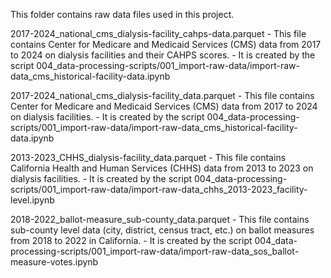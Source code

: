 This folder contains raw data files used in this project.

2017-2024_national_cms_dialysis-facility_cahps-data.parquet
    - This file contains Center for Medicare and Medicaid Services (CMS) data from 2017 to 2024 on dialysis facilities and their CAHPS scores.
    - It is created by the script 004_data-processing-scripts/001_import-raw-data/import-raw-data_cms_historical-facility-data.ipynb
    
2017-2024_national_cms_dialysis-facility_data.parquet
    - This file contains Center for Medicare and Medicaid Services (CMS) data from 2017 to 2024 on dialysis facilities.
    - It is created by the script 004_data-processing-scripts/001_import-raw-data/import-raw-data_cms_historical-facility-data.ipynb
    
2013-2023_CHHS_dialysis-facility_data.parquet
    - This file contains California Health and Human Services (CHHS) data from 2013 to 2023 on dialysis facilities.
    - It is created by the script 004_data-processing-scripts/001_import-raw-data/import-raw-data_chhs_2013-2023_facility-level.ipynb
    
2018-2022_ballot-measure_sub-county_data.parquet
    - This file contains sub-county level data (city, district, census tract, etc.) on ballot measures from 2018 to 2022 in California.
    - It is created by the script 004_data-processing-scripts/001_import-raw-data/import-raw-data_sos_ballot-measure-votes.ipynb



